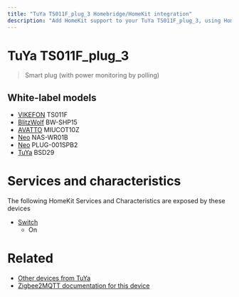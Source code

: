 ```yaml
---
title: "TuYa TS011F_plug_3 Homebridge/HomeKit integration"
description: "Add HomeKit support to your TuYa TS011F_plug_3, using Homebridge, Zigbee2MQTT and homebridge-z2m."
---
```

<!---
This file has been GENERATED using src/docgen/docgen.ts
DO NOT EDIT THIS FILE MANUALLY!
-->
# TuYa TS011F_plug_3
> Smart plug (with power monitoring by polling)


## White-label models
* [VIKEFON](../index.md#vikefon) TS011F
* [BlitzWolf](../index.md#blitzwolf) BW-SHP15
* [AVATTO](../index.md#avatto) MIUCOT10Z
* [Neo](../index.md#neo) NAS-WR01B
* [Neo](../index.md#neo) PLUG-001SPB2
* [TuYa](../index.md#tuya) BSD29

# Services and characteristics
The following HomeKit Services and Characteristics are exposed by
these devices

* [Switch](../../switch.md)
  * On


# Related
* [Other devices from TuYa](../index.md#tuya)
* [Zigbee2MQTT documentation for this device](https://www.zigbee2mqtt.io/devices/TS011F_plug_3.html)